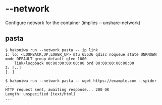 # --network

Configure network for the container (implies --unshare-network)

## pasta

```console
$ hakoniwa run --network pasta -- ip link
1: lo: <LOOPBACK,UP,LOWER_UP> mtu 65536 qdisc noqueue state UNKNOWN mode DEFAULT group default qlen 1000
    link/loopback 00:00:00:00:00:00 brd 00:00:00:00:00:00
2: [..]
[..]

```

```console
$ hakoniwa run --network pasta -- wget https://example.com --spider
...
HTTP request sent, awaiting response... 200 OK
Length: unspecified [text/html]
...
```

